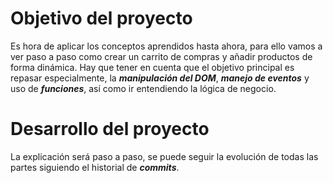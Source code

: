 # Objetivo del proyecto

Es hora de aplicar los conceptos aprendidos hasta ahora, para ello vamos a ver paso a paso como crear un carrito de compras y añadir productos de forma dinámica. Hay que tener en cuenta que el objetivo principal es repasar especialmente, la ***manipulación del DOM***, ***manejo de eventos*** y uso de ***funciones***, así como ir entendiendo la lógica de negocio.

# Desarrollo del proyecto

La explicación será paso a paso, se puede seguir la evolución de todas las partes siguiendo el historial de ***commits***.


